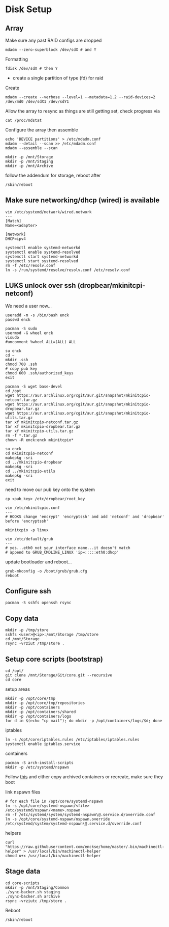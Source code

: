 Disk Setup
===

## Array
Make sure any past RAID configs are dropped
```
mdadm --zero-superblock /dev/sdX # and Y
```

Formatting
```
fdisk /dev/sdX # then Y
```
* create a single partition of type (fd) for raid

Create
```
mdadm --create --verbose --level=1 --metadata=1.2 --raid-devices=2 /dev/md0 /dev/sdX1 /dev/sdY1
```

Allow the array to resync as things are still getting set, check progress via
```
cat /proc/mdstat
```

Configure the array then assemble
```
echo 'DEVICE partitions' > /etc/mdadm.conf
mdadm --detail --scan >> /etc/mdadm.conf
mdadm --assemble --scan
```

```
mkdir -p /mnt/Storage
mkdir -p /mnt/Staging
mkdir -p /mnt/Archive
```

follow the addendum for storage, reboot after
```
/sbin/reboot
```

## Make sure networking/dhcp (wired) is available
```
vim /etc/systemd/network/wired.network
---
[Match]
Name=<adapter>

[Network]
DHCP=ipv4
```
```
systemctl enable systemd-networkd
systemctl enable systemd-resolved
systemctl start systemd-networkd
systemctl start systemd-resolved
rm -f /etc/resolv.conf
ln -s /run/systemd/resolve/resolv.conf /etc/resolv.conf
```

## LUKS unlock over ssh (dropbear/mkinitcpi-netconf)

We need a user now...
```
useradd -m -s /bin/bash enck
passwd enck
```

```
pacman -S sudo
usermod -G wheel enck
visudo
#uncomment %wheel ALL=(ALL) ALL
```

```
su enck
cd ~
mkdir .ssh
chmod 700 .ssh
# copy pub key
chmod 600 .ssh/authorized_keys
exit
```

```
pacman -S wget base-devel
cd /opt
wget https://aur.archlinux.org/cgit/aur.git/snapshot/mkinitcpio-netconf.tar.gz
wget https://aur.archlinux.org/cgit/aur.git/snapshot/mkinitcpio-dropbear.tar.gz
wget https://aur.archlinux.org/cgit/aur.git/snapshot/mkinitcpio-utils.tar.gz
tar xf mkinitcpio-netconf.tar.gz
tar xf mkinitcpio-dropbear.tar.gz
tar xf mkinitcpio-utils.tar.gz
rm -f *.tar.gz
chown -R enck:enck mkinitcpio*
```

```
su enck
cd mkinitcpio-netconf
makepkg -sri
cd ../mkinitcpio-dropbear
makepkg -sri
cd ../mkinitcpio-utils
makepkg -sri
exit
```

need to move our pub key onto the system
```
cp <pub_key> /etc/dropbear/root_key
```

```
vim /etc/mkinitcpio.conf
---
# HOOKS change 'encrypt' 'encryptssh' and add 'netconf' and 'dropbear' before 'encryptssh'
```

```
mkinitcpio -p linux
```

```
vim /etc/default/grub
---
# yes...eth0 not your interface name...it doesn't match
# append to GRUB_CMDLINE_LINUX 'ip=:::::eth0:dhcp'
```

update bootloader and reboot...
```
grub-mkconfig -o /boot/grub/grub.cfg
reboot
```

## Configure ssh
```
pacman -S sshfs openssh rsync
```

## Copy data
```
mkdir -p /tmp/store
sshfs <user>@<ip>:/mnt/Storage /tmp/store
cd /mnt/Storage
rsync -vrziut /tmp/store .
```

## Setup core scripts (bootstrap)
```
cd /opt/
git clone /mnt/Storage/Git/core.git --recursive
cd core
```

setup areas
```
mkdir -p /opt/core/tmp
mkdir -p /opt/core/tmp/repositories
mkdir -p /opt/containers
mkdir -p /opt/containers/shared
mkdir -p /opt/containers/logs
for d in $(echo "cp mail"); do mkdir -p /opt/containers/logs/$d; done
```

iptables
```
ln -s /opt/core/iptables.rules /etc/iptables/iptables.rules
systemctl enable iptables.service
```

containers
```
pacman -S arch-install-scripts
mkdir -p /etc/systemd/nspawn
```

Follow [this](https://github.com/enckse/howdoi/blob/master/software/containers/init-nspawn.md) and either copy archived containers or recreate, make sure they boot

link nspawn files
```
# for each file in /opt/core/systemd-nspawn
ln -s /opt/core/systemd-nspawn/<file> /etc/systemd/nspawn/<name>.nspawn
rm -f /etc/systemd/system/systemd-nspawn\@.service.d/override.conf
ln -s /opt/core/systemd-nspawn/nspawn.override /etc/systemd/system/systemd-nspawn\@.service.d/override.conf
```

helpers
```
curl "https://raw.githubusercontent.com/enckse/home/master/.bin/machinectl-helper" > /usr/local/bin/machinectl-helper
chmod u+x /usr/local/bin/machinectl-helper
```

## Stage data
```
cd core-scripts
mkdir -p /mnt/Staging/Common
./sync-backer.sh staging
./sync-backer.sh archive 
rsync -vrziutc /tmp/store .
```

Reboot
```
/sbin/reboot
```
